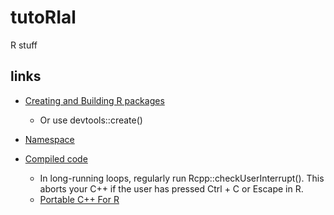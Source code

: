 # tutoRIal
R stuff

## links
- [Creating and Building R packages](https://support.rstudio.com/hc/en-us/articles/200486488?version=1.1.383&mode=desktop)
  - Or use devtools::create()

- [Namespace](http://r-pkgs.had.co.nz/namespace.html#namespace)

- [Compiled code](http://r-pkgs.had.co.nz/src.html#src)
  - In long-running loops, regularly run Rcpp::checkUserInterrupt(). This aborts your C++ if the user has pressed Ctrl + C or Escape in R.
  - [Portable C++ For R](http://journal.r-project.org/archive/2011-2/RJournal_2011-2_Plummer.pdf)

